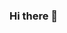 ### Hi there 👋

<!--
**laurdrx/laurdrx** is a ✨ _special_ ✨ repository because its `README.md` (this file) appears on your GitHub profile.

Here are some ideas to get you started:

- 🔭 I’m currently working on ...
- 🌱 I’m currently learning informatica no CTISM
- 👯 I’m looking to collaborate on ...
- 🤔 I’m looking for help with ...
- 💬 Ask me about ...

- 📫 How to reach me: laurarodriguesramos27@gmail.com
- 😄 Pronouns: ela/dela
- ⚡ Fun fact: ...
-->
